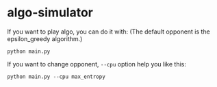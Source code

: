 # algo-simulator

If you want to play algo, you can do it with:
(The default opponent is the epsilon_greedy algorithm.)

```
python main.py
```

If you want to change opponent, `--cpu` option help you like this:


```
python main.py --cpu max_entropy
```